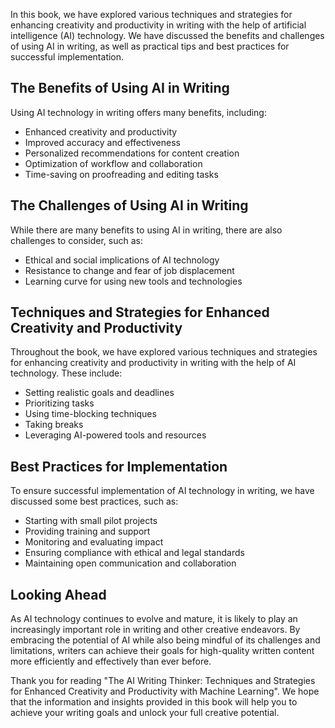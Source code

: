 

In this book, we have explored various techniques and strategies for enhancing creativity and productivity in writing with the help of artificial intelligence (AI) technology. We have discussed the benefits and challenges of using AI in writing, as well as practical tips and best practices for successful implementation.

The Benefits of Using AI in Writing
-----------------------------------

Using AI technology in writing offers many benefits, including:

* Enhanced creativity and productivity
* Improved accuracy and effectiveness
* Personalized recommendations for content creation
* Optimization of workflow and collaboration
* Time-saving on proofreading and editing tasks

The Challenges of Using AI in Writing
-------------------------------------

While there are many benefits to using AI in writing, there are also challenges to consider, such as:

* Ethical and social implications of AI technology
* Resistance to change and fear of job displacement
* Learning curve for using new tools and technologies

Techniques and Strategies for Enhanced Creativity and Productivity
------------------------------------------------------------------

Throughout the book, we have explored various techniques and strategies for enhancing creativity and productivity in writing with the help of AI technology. These include:

* Setting realistic goals and deadlines
* Prioritizing tasks
* Using time-blocking techniques
* Taking breaks
* Leveraging AI-powered tools and resources

Best Practices for Implementation
---------------------------------

To ensure successful implementation of AI technology in writing, we have discussed some best practices, such as:

* Starting with small pilot projects
* Providing training and support
* Monitoring and evaluating impact
* Ensuring compliance with ethical and legal standards
* Maintaining open communication and collaboration

Looking Ahead
-------------

As AI technology continues to evolve and mature, it is likely to play an increasingly important role in writing and other creative endeavors. By embracing the potential of AI while also being mindful of its challenges and limitations, writers can achieve their goals for high-quality written content more efficiently and effectively than ever before.

Thank you for reading "The AI Writing Thinker: Techniques and Strategies for Enhanced Creativity and Productivity with Machine Learning". We hope that the information and insights provided in this book will help you to achieve your writing goals and unlock your full creative potential.
